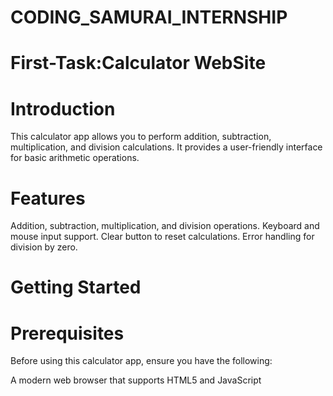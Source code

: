 # CODING_SAMURAI_INTERNSHIP
# First-Task:Calculator WebSite
# Introduction
This calculator app allows you to perform addition, subtraction, multiplication, and division calculations. It provides a user-friendly interface for basic arithmetic operations.

# Features
Addition, subtraction, multiplication, and division operations.
Keyboard and mouse input support.
Clear button to reset calculations.
Error handling for division by zero.
# Getting Started
# Prerequisites
Before using this calculator app, ensure you have the following:

A modern web browser that supports HTML5 and JavaScript
